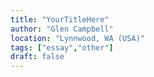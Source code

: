 ```yaml
---
title: "YourTitleHere"
author: "Glen Campbell"
location: "Lynnwood, WA (USA)"
tags: ["essay","other"]
draft: false
---
```

